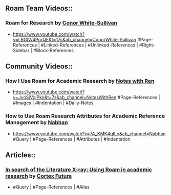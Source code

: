## Roam Team Videos::
### Roam for Research by [Conor White-Sullivan](<./Conor White-Sullivan.md>)
- <https://www.youtube.com/watch?v=L6GIW4PprQE&t=17s&ab_channel=ConorWhite-Sullivan>
#Page-References | #Linked-References | #Unlinked-References | #Right-Sidebar | #Block-References
## Community Videos::
### How I Use Roam for Academic Research by [Notes with Ren](<./Notes with Ren.md>)
- <https://www.youtube.com/watch?v=JvoSiVolPko&t=7s&ab_channel=NotesWithRen>
#Page-References | #Images | #Indentation | #Daily-Notes 
### How to Use Roam Research Attributes for Academic Reference Management by [Nabhan](./Nabhan.md)
- <https://www.youtube.com/watch?v=7A_KMK4qILo&ab_channel=Nabhan>
#Query | #Page-References | #Attributes | #Indentation 
## Articles::
### [In search of the Literature X-ray: Using Roam in academic research](https://www.roambrain.com/in-search-of-the-literature-x-ray/) by [Cortex Futura](<./Cortex Futura.md>)
- #Query | #Page-References | #Alias 